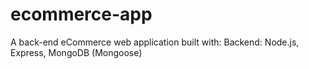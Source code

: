 # ecommerce-app
A back-end eCommerce web application built with:  Backend: Node.js, Express, MongoDB (Mongoose)

